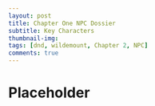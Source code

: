 ```yaml
---
layout: post
title: Chapter One NPC Dossier
subtitle: Key Characters
thumbnail-img:
tags: [dnd, wildemount, Chapter 2, NPC]
comments: true
--- 
```

 

# Placeholder



